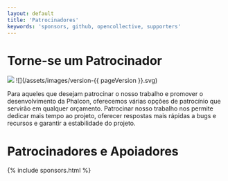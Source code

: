 ```yaml
---
layout: default
title: 'Patrocinadores'
keywords: 'sponsors, github, opencollective, supporters'
---
```


# Torne-se um Patrocinador
![](/assets/images/document-status-stable-success.svg) ![](/assets/images/version-{{ pageVersion }}.svg)

Para aqueles que desejam patrocinar o nosso trabalho e promover o desenvolvimento da Phalcon, oferecemos várias opções de patrocínio que servirão em qualquer orçamento. Patrocinar nosso trabalho nos permite dedicar mais tempo ao projeto, oferecer respostas mais rápidas a bugs e recursos e garantir a estabilidade do projeto.

# Patrocinadores e Apoiadores

{% include sponsors.html %}
